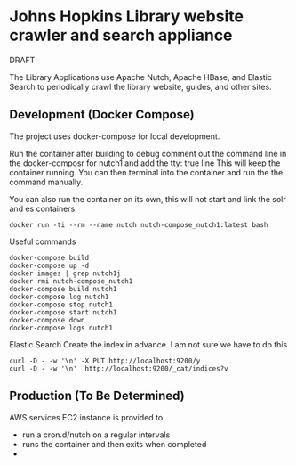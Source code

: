 # Johns Hopkins Library website crawler and search appliance

DRAFT 

The Library Applications use Apache Nutch, Apache HBase, and Elastic Search to periodically crawl the library website, guides, and other sites. 

## Development (Docker Compose)

The project uses docker-compose for local development.

Run the container after building to debug
comment out the command line in the docker-composr for nutch1 and add the tty: true line
This will keep the container running. You can then terminal into the container and run the 
the command manually. 

You can also run the container on its own, this will not start and link the solr and es containers.
```
docker run -ti --rm --name nutch nutch-compose_nutch1:latest bash
```

Useful commands
```
docker-compose build
docker-compose up -d 
docker images | grep nutch1j
docker rmi nutch-compose_nutch1
docker-compose build nutch1
docker-compose log nutch1
docker-compose stop nutch1
docker-compose start nutch1
docker-compose down
docker-compose logs nutch1
```
Elastic Search
Create the index in advance. I am not sure we have to do this
```
curl -D - -w '\n' -X PUT http://localhost:9200/y
curl -D - -w '\n'  http://localhost:9200/_cat/indices?v
```

## Production (To Be Determined)

AWS services EC2 instance is provided to 
- run a cron.d/nutch on a regular intervals
- runs the container and then exits when completed
-

